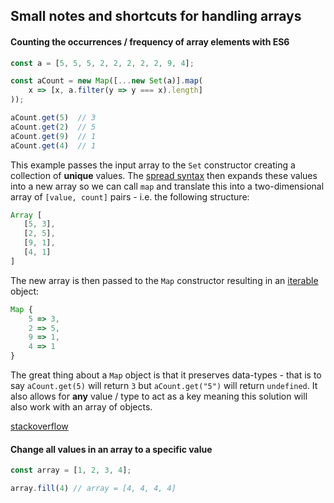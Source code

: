 ## Small notes and shortcuts for handling arrays



#### Counting the occurrences / frequency of array elements with ES6
```js
const a = [5, 5, 5, 2, 2, 2, 2, 2, 9, 4];

const aCount = new Map([...new Set(a)].map(
    x => [x, a.filter(y => y === x).length]
));
```
```js
aCount.get(5)  // 3
aCount.get(2)  // 5
aCount.get(9)  // 1
aCount.get(4)  // 1
```

This example passes the input array to the `Set` constructor creating a collection of **unique** values. The [spread syntax](https://developer.mozilla.org/en/docs/Web/JavaScript/Reference/Operators/Spread_operator) then expands these values into a new array so we can call `map` and translate this into a two-dimensional array of `[value, count]` pairs - i.e. the following structure:

```js
Array [
   [5, 3],
   [2, 5],
   [9, 1],
   [4, 1]
]
```
The new array is then passed to the `Map` constructor resulting in an [iterable](https://developer.mozilla.org/en-US/docs/Web/JavaScript/Reference/Iteration_protocols) object:

```js
Map {
    5 => 3,
    2 => 5,
    9 => 1,
    4 => 1
}
```
The great thing about a `Map` object is that it preserves data-types - that is to say `aCount.get(5)` will return `3` but `aCount.get("5")` will return `undefined`. It also allows for **any** value / type to act as a key meaning this solution will also work with an array of objects.

[stackoverflow](https://stackoverflow.com/a/35101824)



#### Change all values in an array to a specific value
```js
const array = [1, 2, 3, 4];

array.fill(4) // array = [4, 4, 4, 4]
```